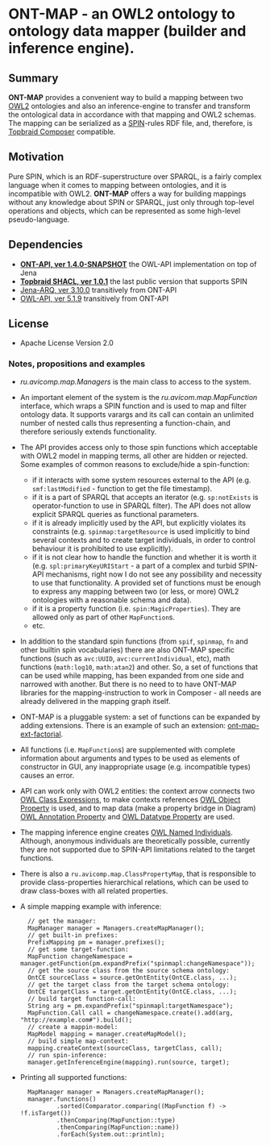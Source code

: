 # ONT-MAP - an OWL2 ontology to ontology data mapper (builder and inference engine).

## Summary
**ONT-MAP** provides a convenient way to build a mapping between two [OWL2](https://www.w3.org/TR/owl2-overview/) ontologies 
and also an inference-engine to transfer and transform the ontological data in accordance with that mapping and OWL2 schemas. 
The mapping can be serialized as a [SPIN](http://spinrdf.org/)-rules RDF file, and, therefore, is [Topbraid Composer](https://www.topquadrant.com/tools/ide-topbraid-composer-maestro-edition/) compatible.

## Motivation
Pure SPIN, which is an RDF-superstructure over SPARQL, is a fairly complex language when it comes to mapping between ontologies, 
and it is incompatible with OWL2.
**ONT-MAP** offers a way for building mappings without any knowledge about SPIN or SPARQL, 
just only through top-level operations and objects, which can be represented as some high-level pseudo-language.

## Dependencies 
 - **[ONT-API, ver 1.4.0-SNAPSHOT](https://github.com/avicomp/ont-api)** the OWL-API implementation on top of Jena
 - **[Topbraid SHACL, ver 1.0.1](https://github.com/TopQuadrant/shacl)** the last public version that supports SPIN
 - [Jena-ARQ, ver 3.10.0](https://github.com/apache/jena) transitively from ONT-API
 - [OWL-API, ver 5.1.9](https://github.com/owlcs/owlapi) transitively from ONT-API
 
## License
* Apache License Version 2.0

### Notes, propositions and examples
* _ru.avicomp.map.Managers_ is the main class to access to the system.
* An important element of the system is the _ru.avicom.map.MapFunction_ interface, which wraps a SPIN function and is used to map and filter ontology data. It supports varargs and its call can contain an unlimited number of nested calls thus representing a function-chain, and therefore seriously extends functionality. 
* The API provides access only to those spin functions which acceptable with OWL2 model in mapping terms, all other are hidden or rejected. 
Some examples of common reasons to exclude/hide a spin-function:
    - if it interacts with some system resources external to the API (e.g. `smf:lastModified` - function to get the file timestamp). 
    - if it is a part of SPARQL that accepts an iterator (e.g. `sp:notExists` is operator-function to use in SPARQL filter). The API does not allow explicit SPARQL queries as functional parameters.  
    - if it is already implicitly used by the API, but explicitly violates its constraints (e.g. `spinmap:targetResource` is used implicitly to bind several contexts and to create target individuals, in order to control behaviour it is prohibited to use explicitly). 
    - if it is not clear how to handle the function and whether it is worth it (e.g. `spl:primaryKeyURIStart` - a part of a complex and turbid SPIN-API mechanisms, right now I do not see any possibility and necessity to use that functionality. A provided set of functions must be enough to express any mapping between two (or less, or more) OWL2 ontologies with a reasonable schema and data).
    - if it is a property function (i.e. `spin:MagicProperties`). They are allowed only as part of other `MapFunction`s.
    - etc.
* In addition to the standard spin functions (from `spif`, `spinmap`, `fn` and other builtin spin vocabularies) 
there are also ONT-MAP specific functions (such as `avc:UUID`, `avc:currentIndividual`, etc), math functions (`math:log10`, `math:atan2`) and other. 
So, a set of functions that can be used while mapping, has been expanded from one side and narrowed with another. 
But there is no need to to have ONT-MAP libraries for the mapping-instruction to work in Composer - all needs are already delivered in the mapping graph itself.
* ONT-MAP is a pluggable system: a set of functions can be expanded by adding extensions. There is an example of such an extension: [ont-map-ext-factorial](https://github.com/sszuev/ont-map-ext-factorial).
* All functions (i.e. `MapFunction`s) are supplemented with complete information about arguments and types to be used as elements of constructor in GUI, any inappropriate usage (e.g. incompatible types) causes an error.
* API can work only with OWL2 entities: the context arrow connects two [OWL Class Expressions](https://github.com/avicomp/ont-api/blob/master/src/main/java/ru/avicomp/ontapi/jena/model/OntCE.java), 
to make contexts references [OWL Object Property](https://github.com/avicomp/ont-api/blob/master/src/main/java/ru/avicomp/ontapi/jena/model/OntOPE.java) is used, 
and to map data (make a property bridge in Diagram) [OWL Annotation Property](https://github.com/avicomp/ont-api/blob/master/src/main/java/ru/avicomp/ontapi/jena/model/OntNAP.java) and [OWL Datatype Property](https://github.com/avicomp/ont-api/blob/master/src/main/java/ru/avicomp/ontapi/jena/model/OntNDP.java) are used.
* The mapping inference engine creates [OWL Named Individuals](https://github.com/avicomp/ont-api/blob/master/src/main/java/ru/avicomp/ontapi/jena/model/OntIndividual.java). 
Although, anonymous individuals are theoretically possible, currently they are not supported due to SPIN-API limitations related to the target functions.
* There is also a `ru.avicomp.map.ClassPropertyMap`, that is responsible to provide class-properties hierarchical relations, which can be used to draw class-boxes with all related properties.
* A simple mapping example with inference:

        // get the manager:
        MapManager manager = Managers.createMapManager();
        // get built-in prefixes:
        PrefixMapping pm = manager.prefixes();
        // get some target-function: 
        MapFunction changeNamespace = manager.getFunction(pm.expandPrefix("spinmapl:changeNamespace"));
        // get the source class from the source schema ontology:
        OntCE sourceClass = source.getOntEntity(OntCE.class, ...);
        // get the target class from the target schema ontology:
        OntCE targetClass = target.getOntEntity(OntCE.class, ...);
        // build target function-call:
        String arg = pm.expandPrefix("spinmapl:targetNamespace");
        MapFunction.Call call = changeNamespace.create().add(arg, "http://example.com#").build();
        // create a mappin-model:
        MapModel mapping = manager.createMapModel();
        // build simple map-context:
        mapping.createContext(sourceClass, targetClass, call);
        // run spin-inference:
        manager.getInferenceEngine(mapping).run(source, target);
        
* Printing all supported functions:

        MapManager manager = Managers.createMapManager();
        manager.functions()
                .sorted(Comparator.comparing((MapFunction f) -> !f.isTarget())
                .thenComparing(MapFunction::type)
                .thenComparing(MapFunction::name))
                .forEach(System.out::println);
                
    
